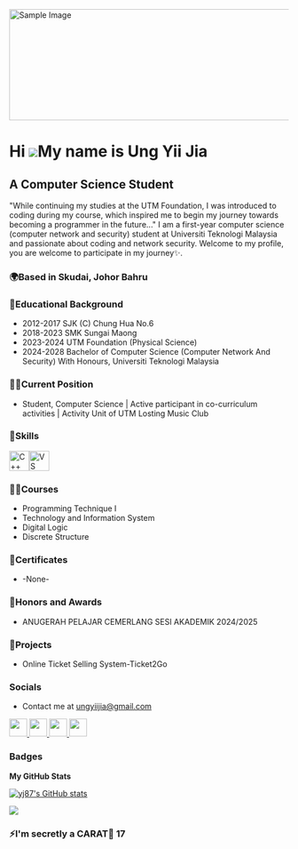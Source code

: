 <img src="https://github.com/user-attachments/assets/812f5357-470d-41b4-a9b8-39623f8544e7" alt="Sample Image" width="1000" height="200">


Hi ![](https://user-images.githubusercontent.com/18350557/176309783-0785949b-9127-417c-8b55-ab5a4333674e.gif)My name is Ung Yii Jia
===================================================================================================================================

A Computer Science Student
--------------------------

"While continuing my studies at the UTM Foundation, I was introduced to coding during my course, which inspired me to begin my journey towards becoming a programmer in the future..." I am a first-year computer science (computer network and security) student at Universiti Teknologi Malaysia and passionate about coding and network security. Welcome to my profile, you are welcome to participate in my journey✨.

### 🌍Based in Skudai, Johor Bahru

### 📖Educational Background
* 2012-2017 SJK (C) Chung Hua No.6
* 2018-2023 SMK Sungai Maong
* 2023-2024 UTM Foundation (Physical Science)
* 2024-2028  Bachelor of Computer Science (Computer Network And Security) With Honours, Universiti Teknologi Malaysia

### 👩‍💻Current Position
* Student, Computer Science | Active participant in co-curriculum activities | Activity Unit of UTM Losting Music Club
  

### 🔧Skills


<p align="left">
<a href="https://docs.microsoft.com/en-us/cpp/?view=msvc-170" target="_blank" rel="noreferrer"><img src="https://raw.githubusercontent.com/danielcranney/readme-generator/main/public/icons/skills/cplusplus-colored.svg" width="36" height="36" alt="C++" /></a><a href="https://code.visualstudio.com/" target="_blank" rel="noreferrer"><img src="https://raw.githubusercontent.com/danielcranney/readme-generator/main/public/icons/skills/visualstudiocode.svg" width="36" height="36" alt="VS Code" /></a>
</p>

### 👩‍🏫Courses
* Programming Technique I
* Technology and Information System
* Digital Logic
* Discrete Structure

### 📜Certificates
* -None-

### 🎁Honors and Awards
* ANUGERAH PELAJAR CEMERLANG SESI AKADEMIK 2024/2025

### 📑Projects
* Online Ticket Selling System-Ticket2Go


### Socials
* Contact me at [ungyiijia@gmail.com](mailto:ungyiijia@gmail.com)

<p align="left"> <a href="https://discord.com/users/einnim87" target="_blank" rel="noreferrer"> <picture> <source media="(prefers-color-scheme: dark)" srcset="https://raw.githubusercontent.com/danielcranney/readme-generator/main/public/icons/socials/discord-dark.svg" /> <source media="(prefers-color-scheme: light)" srcset="https://raw.githubusercontent.com/danielcranney/readme-generator/main/public/icons/socials/discord.svg" /> <img src="https://raw.githubusercontent.com/danielcranney/readme-generator/main/public/icons/socials/discord.svg" width="32" height="32" /> </picture> </a> <a href="https://www.github.com/yj87" target="_blank" rel="noreferrer"> <picture> <source media="(prefers-color-scheme: dark)" srcset="https://raw.githubusercontent.com/danielcranney/readme-generator/main/public/icons/socials/github-dark.svg" /> <source media="(prefers-color-scheme: light)" srcset="https://raw.githubusercontent.com/danielcranney/readme-generator/main/public/icons/socials/github.svg" /> <img src="https://raw.githubusercontent.com/danielcranney/readme-generator/main/public/icons/socials/github.svg" width="32" height="32" /> </picture> </a> <a href="http://www.instagram.com/einnim87" target="_blank" rel="noreferrer"> <picture> <source media="(prefers-color-scheme: dark)" srcset="https://raw.githubusercontent.com/danielcranney/readme-generator/main/public/icons/socials/instagram-dark.svg" /> <source media="(prefers-color-scheme: light)" srcset="https://raw.githubusercontent.com/danielcranney/readme-generator/main/public/icons/socials/instagram.svg" /> <img src="https://raw.githubusercontent.com/danielcranney/readme-generator/main/public/icons/socials/instagram.svg" width="32" height="32" /> </picture> </a> <a href="https://www.linkedin.com/in/yii-jia-ung-38ab71334" target="_blank" rel="noreferrer"> <picture> <source media="(prefers-color-scheme: dark)" srcset="https://raw.githubusercontent.com/danielcranney/readme-generator/main/public/icons/socials/linkedin-dark.svg" /> <source media="(prefers-color-scheme: light)" srcset="https://raw.githubusercontent.com/danielcranney/readme-generator/main/public/icons/socials/linkedin.svg" /> <img src="https://raw.githubusercontent.com/danielcranney/readme-generator/main/public/icons/socials/linkedin.svg" width="32" height="32" /> </picture> </a></p>

### Badges

<b>My GitHub Stats</b>

<a href="http://www.github.com/yj87"><img src="https://github-readme-stats.vercel.app/api?username=yj87&show_icons=true&hide=&count_private=true&title_color=0f172a&text_color=a855f7&icon_color=facc15&bg_color=ffffff&hide_border=true&show_icons=true" alt="yj87's GitHub stats" /></a>

<a href="http://www.github.com/yj87"><img src="https://github-readme-streak-stats.herokuapp.com/?user=yj87&stroke=a855f7&background=ffffff&ring=0f172a&fire=0f172a&currStreakNum=a855f7&currStreakLabel=0f172a&sideNums=a855f7&sideLabels=a855f7&dates=a855f7&hide_border=true" /></a>

### ⚡I'm secretly a CARAT💎 17
